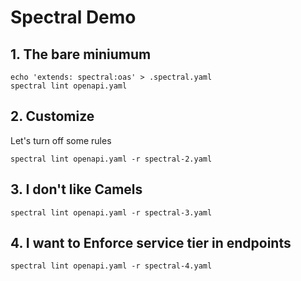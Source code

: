 # Spectral Demo

## 1. The bare miniumum

```
echo 'extends: spectral:oas' > .spectral.yaml
spectral lint openapi.yaml
```

## 2. Customize

Let's turn off some rules

```
spectral lint openapi.yaml -r spectral-2.yaml
```

## 3. I don't like Camels

```
spectral lint openapi.yaml -r spectral-3.yaml
```

## 4. I want to Enforce service tier in endpoints

```
spectral lint openapi.yaml -r spectral-4.yaml
```
